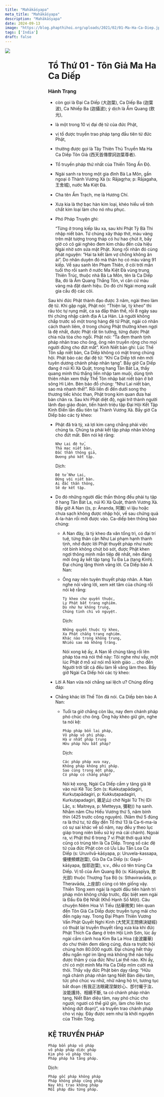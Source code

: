```yaml
---
title: "Mahākāśyapa"
meta_title: "Mahākāśyapa"
description: "Mahākāśyapa"
date: 2024-09-13
image: "https://blog.phapthihoi.org/uploads/2021/02/01-Ma-Ha-Ca-Diep.jpg"
tags: ['India']
draft: false
---
```


<div style="display: flex; justify-content: space-between;">

  <div style="flex: 1; padding-right: 10px;">
    <img decoding="async" src="https://blog.phapthihoi.org/uploads/2021/02/01-Ma-Ha-Ca-Diep.jpg">
  </div>

  <div style="flex: 3; padding-left: 10px;">
    <h1>Tổ Thứ 01 - Tôn Giả Ma Ha Ca Diếp</h1>
    <h3>Hành Trạng</h3>

  - còn gọi là Đại Ca Diếp (大迦葉), Ca Diếp Ba (迦葉波), Ca Nhiếp Ba (迦攝波); ý dịch là Ẩm Quang (飲光), 
  - là một trong 10 vị đại đệ tử của đức Phật, 
  - vị tổ được truyền trao pháp tạng đầu tiên từ đức Phật, 
  - thường được gọi là Tây Thiên Thủ Truyền Ma Ha Ca Diếp Tôn Giả (西天首傳摩訶迦葉尊者). 
  - Tổ truyền pháp thứ nhất của Thiền Tông Ấn Độ. 
  - Ngài sanh ra trong một gia đình Bà La Môn, gần ngoại ô Thành Vương Xá (s: Rājagṛha; p: Rājagaha, 王舍城), nước Ma Kiệt Đà.      
  - Cha tên Ẩm Trạch, mẹ là Hương Chí. 
  - Xưa kia là thợ bạc hàn kim loại, khéo hiểu về tính chất kim loại làm cho nó nhu phục.
      
  - Phó Pháp Truyện ghi: 
      
    “Từng ở trong kiếp lâu xa, sau khi Phật Tỳ Bà Thi nhập niết bàn. Tứ chúng xây tháp thờ, màu vàng trên mặt tượng trong tháp có hư hao chút ít, bấy giờ có cô gái nghèo đem kim châu đến cửa hiệu Ngài nhờ sơn sửa mặt Phật. Xong rồi nhân đó cùng phát nguyện: “Hai ta kết làm vợ chồng không ân ái”. Do nhân duyên đó mà thân họ có màu vàng 91 kiếp. Về sau sanh lên Phạm Thiên, ở cõi trời mãn tuổi thọ rồi sanh ở nước Ma Kiệt Đà vùng trung Thiên Trúc, thuộc nhà Bà La Môn, tên là Ca Diếp Ba, đó là Ẩm Quang Thắng Tôn, vì căn cứ màu vàng mà đặt danh hiệu. Do đó chí Ngài mong xuất gia cầu độ các cõi.
      
Sau khi đức Phật thành đạo được 3 năm, ngài theo làm đệ tử. Khi gặp ngài, Phật nói: “Thiện lai, tỳ kheo” thì râu tóc tự rụng mất, ca sa đắp thân thể, rồi 8 ngày sau thì chứng nhập cảnh địa A La Hán.
      Là người không chấp trước số một trong hàng đệ tử Phật, ngài có nhân cách thanh liêm, ở trong chúng Phật thường khen ngợi là đệ nhất, được Phật rất tin tưởng, từng được Phật chia nữa tòa cho ngồi. Phật nói: “Ta đem thanh tịnh pháp nhãn trao cho ông, ông nên truyền rộng cho mọi người đừng cho đứt mất”.
      Kinh Niết bàn ghi: Lúc Thế Tôn sắp niết bàn, Ca Diếp không có mặt trong chúng hội. Phật bảo các đại đệ tử: “Khi Ca Diếp tới nên mời tuyên dương chánh pháp nhãn tạng”. Bấy giờ Ca Diếp đang ở núi Kì Xà Quật, trong hang Tân Bát La, thấy quang minh thù thắng liền nhập tam muội, dùng tịnh thiên nhãn xem thấy Thế Tôn nhập bát niết bàn ở bờ sông Hi Liên. Bèn bảo đồ chúng: “Như Lai niết bàn, sao mà nhanh thế!”. Rồi liền đi đến dưới song thọ thương tiếc khóc than, Phật trong kim quan đưa hai bàn chân ra.
      Sau khi Phật diệt độ, ngài trở thành người lãnh đạo giáo đoàn, tiến hành triệu tập Đại Hội Kết Tập Kinh Điển lần đầu tiên tại Thành Vương Xá.
      Bấy giờ Ca Diếp bảo các tỳ kheo:
- Phật đã trà tỳ, xá lợi kim cang chẳng phải việc chúng ta. Chúng ta phải kết tập pháp nhãn không cho đứt mất.
  Bèn nói kệ rằng:
  
      Như Lai đệ tử,
      Thả mạc niết bàn.
      Đắc thần thông giả,
      Đương phó kết tập.

    Dịch:

      Đệ tử Như Lai,
      Đừng vội niết bàn.
      Ai đắc thần thông,
      Sẽ dự kết tập.
- 
    Do đó những người đắc thần thông đều phải tụ tập ở hang Tân Bát La, núi Kì Xà Quật, thành Vương Xá.
    Bấy giờ A Nan ((s, p: Ānanda, 阿難) vì lậu hoặc chưa sạch không được nhập hội, về sau chứng quả A-la-hán rồi mới được vào.
    Ca-diếp bèn thông báo chúng:
    - A Nan đây, là tỳ kheo đa văn tổng trì, có đại trí tuệ, từng thân cận Như Lai phạm hạnh thanh tịnh, nhớ được lời Phật thuyết pháp như nước rót bình không chút bỏ sót, được Phật khen ngợi thông minh mẫn tiệp đệ nhất, nên đáng mời ông ấy kết tập tạng Tu Đa La (tạng Kinh).
      Đại chúng lặng thinh vâng lời. Ca Diếp bảo A Nan:
    - Ông nay nên tuyên thuyết pháp nhãn.
      A Nan nghe nói vâng lời, xem xét tâm của chúng rồi nói kệ rằng:

          Tỳ kheo chư quyến thuộc,
          Ly Phật bất trang nghiêm.
          Do như hư không trung,
          Chúng tinh chi vô nguyệt.

      Dịch:

          Những quyến thuộc tỳ kheo,
          Xa Phật chẳng trang nghiêm.
          Khác nào trong không trung,
          Nhiều sao mà không trăng.

      Nói xong kệ ấy, A Nan lễ chúng tăng rồi lên pháp tòa mà nói thế này:
      Tôi nghe như vầy, một lúc Phật ở mỗ xứ nói mỗ kinh giáo … cho đến Người trời tất cả đều làm lễ vâng làm theo.
      Bấy giờ Ngài Ca Diếp hỏi các tỳ kheo:
- Lời A Nan vừa nói chẳng sai lệch ư?
  Chúng đồng đáp:
- Chẳng khác lời Thế Tôn đã nói.
  Ca Diếp bèn bảo A Nan:
  - Tuổi ta giờ chẳng còn lâu, nay đem chánh pháp phó chúc cho ông. Ông hãy khéo giữ gìn, nghe ta nói kệ:

        Pháp pháp bổn lai pháp,
        Vô pháp vô phi pháp.
        Hà ư nhất pháp trung
        Hữu pháp hữu bất pháp?

    Dịch:

        Các pháp pháp xưa nay,
        Không pháp không phi pháp.
        Sao cùng trong một pháp,
        Có pháp có chẳng pháp?

    Nói kệ xong, Ngài Ca Diếp cầm y tăng già lê vào núi Kê Túc Sơn (s: Kukkuṭapādagiri, Kurkuṭapādagiri, p: Kukkuṭapadagiri, Kurkuṭapadagiri, 雞足山) chờ Ngài Từ Thị (Di Lặc, s: Maitreya, p: Metteyya, 彌勒)) hạ sanh. Nhằm năm Chu Hiếu Vương thứ 5, năm bính thìn (425 trước công nguyên). (Năm thứ 5 đúng ra là thứ tư, từ đây đến Tổ thứ 13 là Ca-tì-ma-la có sự sai khác về số năm, nay đều y theo lục giáp trong niên biểu sử ký mà cải chánh).
    Ngoài ra, vị Phật thứ 6 trong 7 vị Phật thời quá khứ cũng có trùng tên là Ca Diếp. Trong số các đệ tử của đức Phật còn có Ưu Lâu Tần Loa Ca Diếp (s: Uruvilvā-kāśyapa, p: Uruvela-kassapa, 優樓頻螺迦葉), Già Da Ca Diếp (s: Gayā-kāśyapa, 伽耶迦葉), v.v., đều có tên trùng Ca Diếp. Vị tổ của Ẩm Quang Bộ (s: Kāśyapīya, 飲光部) thuộc Thượng Tọa Bộ (s: Sthaviravāda, p: Theravāda, 上座部) cũng có tên giống vậy.
    Thiền Tông xem ngài là người đầu tiên hành trì pháp môn không chấp trước, đặc biệt xem ngài là Đầu Đà Đệ Nhất (Khổ Hạnh Số Một). Câu chuyện Niêm Hoa Vi Tiếu (拈華微笑) liên quan đến Tôn Giả Ca Diếp được truyền tụng mãi cho đến ngày nay.
    Trong Đại Phạm Thiên Vương Vấn Phật Quyết Nghi Kinh (大梵天王問佛決疑經) có thuật lại truyền thuyết rằng xưa kia khi đức Phật Thích Ca đang ở trên Hội Linh Sơn, lúc ấy ngài cầm cành hoa Kim Ba La Hoa (金波羅華) do chư thiên đem dâng cúng, đưa ra trước hội chúng hơn 80.000 người. Đại chúng hết thảy đều ngẩn ngơ im lặng mà không thể nào hiểu được thâm ý của đức Như Lai thế nào. Khi ấy, chỉ có một mình Ma Ha Ca Diếp mĩm cười mà thôi. Thấy vậy đức Phật bèn dạy rằng: “Hữu ngã chánh pháp nhãn tạng Niết Bàn diệu tâm, tức phó chúc vu nhữ, nhữ năng hộ trì, tương tục bất đoạn (有我正法眼藏涅槃妙心、卽付囑于汝、汝能護持、相續不斷, ta có chánh pháp nhãn tạng, Niết Bàn diệu tâm, nay phó chúc cho ngươi; ngươi có thể giữ gìn, làm cho liên tục không dứt đoạn)”, và truyền trao chánh pháp cho vị này. Đây được xem như là khởi nguyên của Thiền Tông.

<h2>KỆ TRUYỀN PHÁP</h2>

    Pháp bổn pháp vô pháp
    vô pháp pháp diệc pháp
    Kim phó vô pháp thời
    Pháp pháp hà tằng pháp.

Dịch:

    Pháp gốc pháp không pháp
    Pháp không pháp cũng pháp
    Nay khi trao không pháp
    Mỗi pháp đâu từng pháp.
  </div>

</div>
